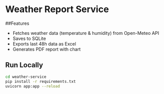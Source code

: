 # Weather Report Service

##Features
- Fetches weather data (temperature & humidity) from Open-Meteo API
- Saves to SQLite
- Exports last 48h data as Excel
- Generates PDF report with chart

## Run Locally
```bash
cd weather-service
pip install -r requirements.txt
uvicorn app:app --reload
